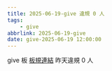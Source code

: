 ```yaml
---
title: 2025-06-19-give 違規 0 人
tags:
    - give
abbrlink: 2025-06-19-give
date: give-2025-06-19 12:00:00
---
```

give 板 [板規連結](https://www.ptt.cc/bbs/give/M.1612495900.A.C32.html)
昨天違規 0 人
